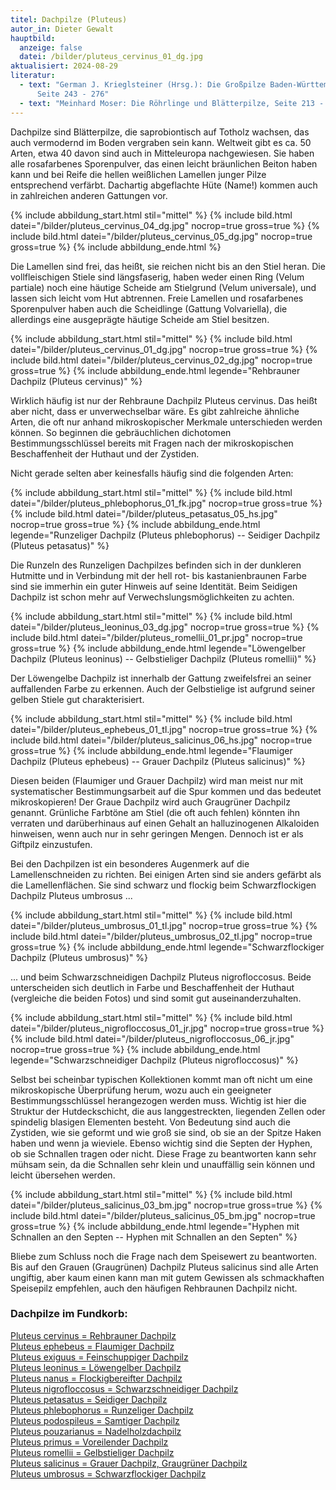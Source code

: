 ```yaml
---
titel: Dachpilze (Pluteus)
autor_in: Dieter Gewalt
hauptbild:
  anzeige: false
  datei: /bilder/pluteus_cervinus_01_dg.jpg
aktualisiert: 2024-08-29
literatur:
  - text: "German J. Krieglsteiner (Hrsg.): Die Großpilze Baden-Württembergs Band 4,
      Seite 243 - 276"
  - text: "Meinhard Moser: Die Röhrlinge und Blätterpilze, Seite 213 - 219"
---
```

Dachpilze sind Blätterpilze, die saprobiontisch auf Totholz wachsen, das auch vermodernd im Boden vergraben sein kann. Weltweit gibt es ca. 50 Arten, etwa 40 davon sind auch in Mitteleuropa nachgewiesen. Sie haben alle rosafarbenes Sporenpulver, das einen leicht bräunlichen Beiton haben kann und bei Reife die hellen weißlichen Lamellen junger Pilze entsprechend verfärbt. Dachartig abgeflachte Hüte (Name!) kommen auch in zahlreichen anderen Gattungen vor.

{% include abbildung_start.html stil="mittel" %}
{% include bild.html datei="/bilder/pluteus_cervinus_04_dg.jpg" nocrop=true gross=true %}
{% include bild.html datei="/bilder/pluteus_cervinus_05_dg.jpg" nocrop=true gross=true %}
{% include abbildung_ende.html %}

Die Lamellen sind frei, das heißt, sie reichen nicht bis an den Stiel heran. Die vollfleischigen Stiele sind längsfaserig, haben weder einen Ring (Velum partiale) noch eine häutige Scheide am Stielgrund (Velum universale), und lassen sich leicht vom Hut abtrennen. Freie Lamellen und rosafarbenes Sporenpulver haben auch die Scheidlinge (Gattung Volvariella), die allerdings eine ausgeprägte häutige Scheide am Stiel besitzen.

{% include abbildung_start.html stil="mittel" %}
{% include bild.html datei="/bilder/pluteus_cervinus_01_dg.jpg" nocrop=true gross=true %}
{% include bild.html datei="/bilder/pluteus_cervinus_02_dg.jpg" nocrop=true gross=true %}
{% include abbildung_ende.html legende="Rehbrauner Dachpilz (Pluteus cervinus)" %}

Wirklich häufig ist nur der Rehbraune Dachpilz Pluteus cervinus. Das heißt aber nicht, dass er unverwechselbar wäre. Es gibt zahlreiche ähnliche Arten, die oft nur anhand mikroskopischer Merkmale unterschieden werden können. So beginnen die gebräuchlichen dichotomen Bestimmungsschlüssel bereits mit Fragen nach der mikroskopischen Beschaffenheit der Huthaut und der Zystiden.

Nicht gerade selten aber keinesfalls häufig sind die folgenden Arten:

{% include abbildung_start.html stil="mittel" %}
{% include bild.html datei="/bilder/pluteus_phlebophorus_01_fk.jpg" nocrop=true gross=true %}
{% include bild.html datei="/bilder/pluteus_petasatus_05_hs.jpg" nocrop=true gross=true %}
{% include abbildung_ende.html legende="Runzeliger Dachpilz (Pluteus phlebophorus) -- Seidiger Dachpilz (Pluteus petasatus)" %}

Die Runzeln des Runzeligen Dachpilzes befinden sich in der dunkleren Hutmitte und in Verbindung mit der hell rot- bis kastanienbraunen Farbe sind sie immerhin ein guter Hinweis auf seine Identität. Beim Seidigen Dachpilz ist schon mehr auf Verwechslungsmöglichkeiten zu achten.

{% include abbildung_start.html stil="mittel" %}
{% include bild.html datei="/bilder/pluteus_leoninus_03_dg.jpg" nocrop=true gross=true %}
{% include bild.html datei="/bilder/pluteus_romellii_01_pr.jpg" nocrop=true gross=true %}
{% include abbildung_ende.html legende="Löwengelber Dachpilz (Pluteus leoninus) -- Gelbstieliger Dachpilz (Pluteus romellii)" %}

Der Löwengelbe Dachpilz ist innerhalb der Gattung zweifelsfrei an seiner auffallenden Farbe zu erkennen. Auch der Gelbstielige ist aufgrund seiner gelben Stiele gut charakterisiert.

{% include abbildung_start.html stil="mittel" %}
{% include bild.html datei="/bilder/pluteus_ephebeus_01_tl.jpg" nocrop=true gross=true %}
{% include bild.html datei="/bilder/pluteus_salicinus_06_hs.jpg" nocrop=true gross=true %}
{% include abbildung_ende.html legende="Flaumiger Dachpilz (Pluteus ephebeus) -- Grauer Dachpilz (Pluteus salicinus)" %}

Diesen beiden (Flaumiger und Grauer Dachpilz) wird man meist nur mit systematischer Bestimmungsarbeit auf die Spur kommen und das bedeutet mikroskopieren! Der Graue Dachpilz wird auch Graugrüner Dachpilz genannt. Grünliche Farbtöne am Stiel (die oft auch fehlen) könnten ihn verraten und darüberhinaus auf einen Gehalt an halluzinogenen Alkaloiden hinweisen, wenn auch nur in sehr geringen Mengen. Dennoch ist er als Giftpilz einzustufen.

Bei den Dachpilzen ist ein besonderes Augenmerk auf die Lamellenschneiden zu richten. Bei einigen Arten sind sie anders gefärbt als die Lamellenflächen. Sie sind schwarz und flockig beim Schwarzflockigen Dachpilz Pluteus umbrosus ...

{% include abbildung_start.html stil="mittel" %}
{% include bild.html datei="/bilder/pluteus_umbrosus_01_tl.jpg" nocrop=true gross=true %}
{% include bild.html datei="/bilder/pluteus_umbrosus_02_tl.jpg" nocrop=true gross=true %}
{% include abbildung_ende.html legende="Schwarzflockiger Dachpilz (Pluteus umbrosus)" %}

... und beim Schwarzschneidigen Dachpilz Pluteus nigrofloccosus. Beide unterscheiden sich deutlich in Farbe und Beschaffenheit der Huthaut (vergleiche die beiden Fotos) und sind somit gut auseinanderzuhalten.

{% include abbildung_start.html stil="mittel" %}
{% include bild.html datei="/bilder/pluteus_nigrofloccosus_01_jr.jpg" nocrop=true gross=true %}
{% include bild.html datei="/bilder/pluteus_nigrofloccosus_06_jr.jpg" nocrop=true gross=true %}
{% include abbildung_ende.html legende="Schwarzschneidiger Dachpilz (Pluteus nigrofloccosus)" %}

Selbst bei scheinbar typischen Kollektionen kommt man oft nicht um eine mikroskopische Überprüfung herum, wozu auch ein geeigneter Bestimmungsschlüssel herangezogen werden muss. Wichtig ist hier die Struktur der Hutdeckschicht, die aus langgestreckten, liegenden Zellen oder spindelig blasigen Elementen besteht. Von Bedeutung sind auch die Zystiden, wie sie geformt und wie groß sie sind, ob sie an der Spitze Haken haben und wenn ja wieviele. Ebenso wichtig sind die Septen der Hyphen, ob sie Schnallen tragen oder nicht. Diese Frage zu beantworten kann sehr mühsam sein, da die Schnallen sehr klein und unauffällig sein können und leicht übersehen werden.

{% include abbildung_start.html stil="mittel" %}
{% include bild.html datei="/bilder/pluteus_salicinus_03_bm.jpg" nocrop=true gross=true %}
{% include bild.html datei="/bilder/pluteus_salicinus_05_bm.jpg" nocrop=true gross=true %}
{% include abbildung_ende.html legende="Hyphen mit Schnallen an den Septen -- Hyphen mit Schnallen an den Septen" %}

Bliebe zum Schluss noch die Frage nach dem Speisewert zu beantworten. Bis auf den Grauen (Graugrünen) Dachpilz Pluteus salicinus sind alle Arten ungiftig, aber kaum einen kann man mit gutem Gewissen als schmackhaften Speisepilz empfehlen, auch den häufigen Rehbraunen Dachpilz nicht.

### Dachpilze im Fundkorb:

[Pluteus cervinus = Rehbrauner Dachpilz](/pilze/pluteus-cervinus-rehbrauner-dachpilz)\
[Pluteus ephebeus = Flaumiger Dachpilz](/pilze/pluteus-ephebeus-flaumiger-dachpilz)\
[Pluteus exiguus = Feinschuppiger Dachpilz](/pilze/pluteus-exiguus-feinschuppiger-dachpilz)\
[Pluteus leoninus = Löwengelber Dachpilz](/pilze/pluteus-leoninus-löwengelber-dachpilz)\
[Pluteus nanus = Flockigbereifter Dachpilz](/pilze/pluteus-nanus-flockigbereifter-dachpilz-zwerg-dachpilz)\
[Pluteus nigrofloccosus = Schwarzschneidiger Dachpilz](/pilze/pluteus-nigrofloccosus-schwarzschneidiger-dachpilz)\
[Pluteus petasatus = Seidiger Dachpilz](/pilze/pluteus-petasatus-seidiger-dachpilz)\
[Pluteus phlebophorus = Runzeliger Dachpilz](/pilze/pluteus-phlebophorus-runzeliger-dachpilz)\
[Pluteus podospileus = Samtiger Dachpilz](/pilze/pluteus-podospileus-samtiger-dachpilz)\
[Pluteus pouzarianus = Nadelholzdachpilz](/pilze/pluteus-pouzarianus-nadelholzdachpilz)\
[Pluteus primus = Voreilender Dachpilz](/pilze/pluteus-primus-voreilender-dachpilz)\
[Pluteus romellii = Gelbstieliger Dachpilz](/pilze/pluteus-romellii-gelbstieliger-dachpilz)\
[Pluteus salicinus = Grauer Dachpilz, Graugrüner Dachpilz](/pilze/pluteus-salicinus-grauer-dachpilz-graugrüner-dachpilz)\
[Pluteus umbrosus = Schwarzflockiger Dachpilz](/pilze/pluteus-umbrosus-schwarzflockiger-dachpilz)